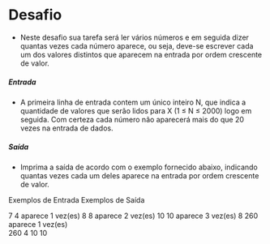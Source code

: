 # Desafio

- Neste desafio sua tarefa será ler vários números e em seguida dizer quantas vezes cada número aparece, ou seja, deve-se escrever cada um dos valores distintos que aparecem na entrada por ordem crescente de valor.

 
##### Entrada
- A primeira linha de entrada contem um único inteiro N, que indica a quantidade de valores que serão lidos para X (1 ≤ N ≤ 2000) logo em seguida. Com certeza cada número não aparecerá mais do que 20 vezes na entrada de dados.
##### Saída
- Imprima a saída de acordo com o exemplo fornecido abaixo, indicando quantas vezes cada um deles aparece na entrada por ordem crescente de valor.


 Exemplos de Entrada 	              Exemplos de Saída

 7   					4 aparece 1 vez(es)
 8					8 aparece 2 vez(es)
 10					10 aparece 3 vez(es)
 8					260 aparece 1 vez(es)	
 260
 4
 10
 10
